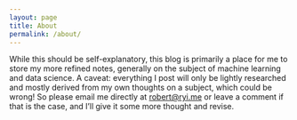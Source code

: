 ```yaml
---
layout: page
title: About
permalink: /about/
---
```


While this should be self-explanatory, this blog is primarily a place for me to store my more refined notes, generally on the subject of machine learning and data science. A caveat: everything I post will only be lightly researched and mostly derived from my own thoughts on a subject, which could be wrong! So please email me directly at [robert@ryi.me](mailto:robert@ryi.me) or leave a comment if that is the case, and I’ll give it some more thought and revise.
